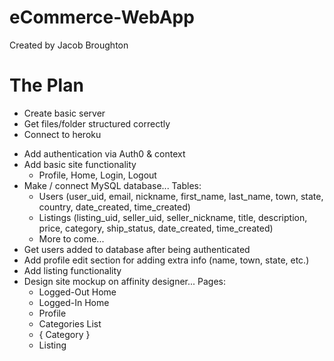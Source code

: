 # eCommerce-WebApp
Created by Jacob Broughton


# The Plan
* Create basic server
* Get files/folder structured correctly
* Connect to heroku
- Add authentication via Auth0 & context
- Add basic site functionality
    - Profile, Home, Login, Logout
- Make / connect MySQL database... Tables:
    - Users (user_uid, email, nickname, first_name, last_name, town, state, country, date_created, time_created)
    - Listings (listing_uid, seller_uid, seller_nickname, title, description, price, category, ship_status, date_created, time_created)
    - More to come...
- Get users added to database after being authenticated
- Add profile edit section for adding extra info (name, town, state, etc.)
- Add listing functionality
- Design site mockup on affinity designer... Pages: 
    - Logged-Out Home
    - Logged-In Home
    - Profile
    - Categories List 
    - { Category }
    - Listing